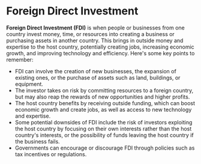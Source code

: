 # Foreign Direct Investment

**Foreign Direct Investment (FDI)** is when people or businesses from one country invest money, time, or resources into creating a business or purchasing assets in another country. This brings in outside money and expertise to the host country, potentially creating jobs, increasing economic growth, and improving technology and efficiency. Here's some key points to remember:

- FDI can involve the creation of new businesses, the expansion of existing ones, or the purchase of assets such as land, buildings, or equipment.
- The investor takes on risk by committing resources to a foreign country, but may also reap the rewards of new opportunities and higher profits.
- The host country benefits by receiving outside funding, which can boost economic growth and create jobs, as well as access to new technology and expertise.
- Some potential downsides of FDI include the risk of investors exploiting the host country by focusing on their own interests rather than the host country's interests, or the possibility of funds leaving the host country if the business fails.
- Governments can encourage or discourage FDI through policies such as tax incentives or regulations.

